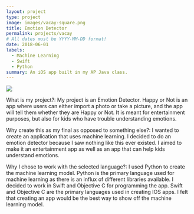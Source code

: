```yaml
---
layout: project
type: project
image: images/vacay-square.png
title: Emotion Detector
permalink: projects/vacay
# All dates must be YYYY-MM-DD format!
date: 2018-06-01
labels:
  - Machine Learning
  - Swift
  - Python
summary: An iOS app built in my AP Java class.
---
```


<img class="ui medium right floated rounded image" src="../images/vacay-home-page.png">

What is my project?: My project is an Emotion Detector. Happy or Not is an app where users can either import a photo or take a picture, and the app will tell them whether they are Happy or Not. It is meant for entertainment purposes, but also for kids who have trouble understanding emotions.

Why create this as my final as opposed to something else?: I wanted to create an application that uses machine learning. I decided to do an emotion detector because I saw nothing like this ever existed. I aimed to make it an entertainment app as well as an app that can help kids understand emotions.

Why I chose to work with the selected language?: I used Python to create the machine learning model. Python is the primary language used for machine learning as there is an influx of different libraries available. I decided to work in Swift and Objective C for programming the app. Swift and Objective C are the primary languages used in creating IOS apps. I felt that creating an app would be the best way to show off the machine learning model.
